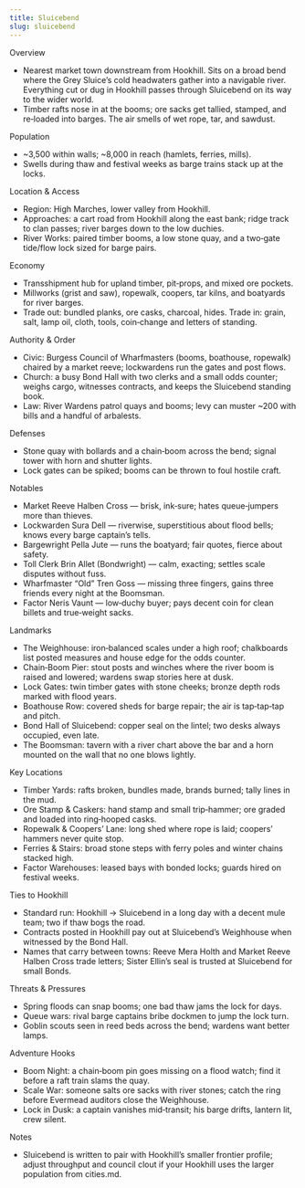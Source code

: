 ```yaml
---
title: Sluicebend
slug: sluicebend
---
```


Overview
- Nearest market town downstream from Hookhill. Sits on a broad bend where the Grey Sluice’s cold headwaters gather into a navigable river. Everything cut or dug in Hookhill passes through Sluicebend on its way to the wider world.
- Timber rafts nose in at the booms; ore sacks get tallied, stamped, and re‑loaded into barges. The air smells of wet rope, tar, and sawdust.

Population
- ~3,500 within walls; ~8,000 in reach (hamlets, ferries, mills).
- Swells during thaw and festival weeks as barge trains stack up at the locks.

Location & Access
- Region: High Marches, lower valley from Hookhill.
- Approaches: a cart road from Hookhill along the east bank; ridge track to clan passes; river barges down to the low duchies.
- River Works: paired timber booms, a low stone quay, and a two‑gate tide/flow lock sized for barge pairs.

Economy
- Transshipment hub for upland timber, pit‑props, and mixed ore pockets.
- Millworks (grist and saw), ropewalk, coopers, tar kilns, and boatyards for river barges.
- Trade out: bundled planks, ore casks, charcoal, hides. Trade in: grain, salt, lamp oil, cloth, tools, coin‑change and letters of standing.

Authority & Order
- Civic: Burgess Council of Wharfmasters (booms, boathouse, ropewalk) chaired by a market reeve; lockwardens run the gates and post flows.
- Church: a busy Bond Hall with two clerks and a small odds counter; weighs cargo, witnesses contracts, and keeps the Sluicebend standing book.
- Law: River Wardens patrol quays and booms; levy can muster ~200 with bills and a handful of arbalests.

Defenses
- Stone quay with bollards and a chain‑boom across the bend; signal tower with horn and shutter lights.
- Lock gates can be spiked; booms can be thrown to foul hostile craft.

Notables
- Market Reeve Halben Cross — brisk, ink‑sure; hates queue‑jumpers more than thieves.
- Lockwarden Sura Dell — riverwise, superstitious about flood bells; knows every barge captain’s tells.
- Bargewright Pella Jute — runs the boatyard; fair quotes, fierce about safety.
- Toll Clerk Brin Allet (Bondwright) — calm, exacting; settles scale disputes without fuss.
- Wharfmaster “Old” Tren Goss — missing three fingers, gains three friends every night at the Boomsman.
- Factor Neris Vaunt — low‑duchy buyer; pays decent coin for clean billets and true‑weight sacks.

Landmarks
- The Weighhouse: iron‑balanced scales under a high roof; chalkboards list posted measures and house edge for the odds counter.
- Chain‑Boom Pier: stout posts and winches where the river boom is raised and lowered; wardens swap stories here at dusk.
- Lock Gates: twin timber gates with stone cheeks; bronze depth rods marked with flood years.
- Boathouse Row: covered sheds for barge repair; the air is tap‑tap‑tap and pitch.
- Bond Hall of Sluicebend: copper seal on the lintel; two desks always occupied, even late.
- The Boomsman: tavern with a river chart above the bar and a horn mounted on the wall that no one blows lightly.

Key Locations
- Timber Yards: rafts broken, bundles made, brands burned; tally lines in the mud.
- Ore Stamp & Caskers: hand stamp and small trip‑hammer; ore graded and loaded into ring‑hooped casks.
- Ropewalk & Coopers’ Lane: long shed where rope is laid; coopers’ hammers never quite stop.
- Ferries & Stairs: broad stone steps with ferry poles and winter chains stacked high.
- Factor Warehouses: leased bays with bonded locks; guards hired on festival weeks.

Ties to Hookhill
- Standard run: Hookhill → Sluicebend in a long day with a decent mule team; two if thaw bogs the road.
- Contracts posted in Hookhill pay out at Sluicebend’s Weighhouse when witnessed by the Bond Hall.
- Names that carry between towns: Reeve Mera Holth and Market Reeve Halben Cross trade letters; Sister Ellin’s seal is trusted at Sluicebend for small Bonds.

Threats & Pressures
- Spring floods can snap booms; one bad thaw jams the lock for days.
- Queue wars: rival barge captains bribe dockmen to jump the lock turn.
- Goblin scouts seen in reed beds across the bend; wardens want better lamps.

Adventure Hooks
- Boom Night: a chain‑boom pin goes missing on a flood watch; find it before a raft train slams the quay.
- Scale War: someone salts ore sacks with river stones; catch the ring before Evermead auditors close the Weighhouse.
- Lock in Dusk: a captain vanishes mid‑transit; his barge drifts, lantern lit, crew silent.

Notes
- Sluicebend is written to pair with Hookhill’s smaller frontier profile; adjust throughput and council clout if your Hookhill uses the larger population from cities.md.
